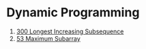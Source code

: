 # Dynamic Programming

1. [300 Longest Increasing Subsequence](./leetcode300-1.java)  
2. [53 Maximum Subarray](./leetcode53-1.java)